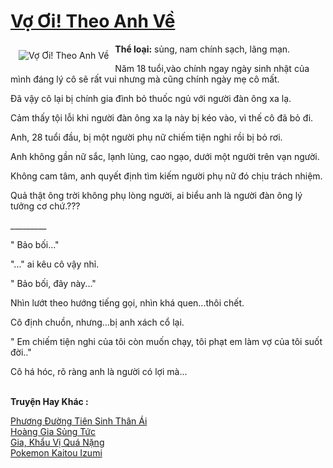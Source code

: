 <a href="https://utruyen.com/vo-oi-theo-anh-ve/19095/" title="Vợ Ơi! Theo Anh Về"><h1>Vợ Ơi! Theo Anh Về</h1></a><div style="display:table"><img align="right" style="float: left; padding: 10px;" src="https://utruyen.com/images/story/200x260/vo-oi-theo-anh-ve.jpg" alt="Vợ Ơi! Theo Anh Về"><b>Thể loại:</b> sủng, nam chính sạch, lãng mạn.<p></p>Năm 18 tuổi,vào chính ngay ngày sinh nhật của mình đáng lý cô sẽ rất vui nhưng mà cũng chính ngày mẹ cô mất.<p></p>Đã vậy cô lại bị chính gia đình bỏ thuốc ngủ với người đàn ông xa lạ.<p></p>Cảm thấy tội lỗi khi người đàn ông xa lạ này bị kéo vào, vì thế cô đã bỏ đi.<p></p>Anh, 28 tuổi đầu, bị một người phụ nữ chiếm tiện nghi rồi bị bỏ rơi.<p></p>Anh không gần nữ sắc, lạnh lùng, cao ngạo, dưới một người trên vạn người.<p></p>Không cam tâm, anh quyết định tìm kiếm người phụ nữ đó chịu trách nhiệm.<p></p>Quả thật ông trời không phụ lòng người, ai biểu anh là người đàn ông lý tưởng cơ chứ.???<p></p>_________<p></p>" Bảo bối..."<p></p>"..." ai kêu cô vậy nhỉ.<p></p>" Bảo bối, đây này..."<p></p>Nhìn lướt theo hướng tiếng gọi, nhìn khá quen...thôi chết.<p></p>Cô định chuồn, nhưng...bị anh xách cổ lại.<p></p>" Em chiếm tiện nghi của tôi còn muốn chạy, tôi phạt em làm vợ của tôi suốt đời.."<p></p>Cô há hóc, rõ ràng anh là người có lợi mà...</div><p><br><b>Truyện Hay Khác :</b></p><a href="https://utruyen.com/phuong-duong-tien-sinh-than-ai/18950/" alt="Phương Đường Tiên Sinh Thân Ái">Phương Đường Tiên Sinh Thân Ái</a><br/><a href="https://github.com/quanluxury/ngontinhhot/tree/master/truyenhay/17333/" alt="Hoàng Gia Sủng Tức">Hoàng Gia Sủng Tức</a><br/><a href="https://github.com/quanluxury/truyenhot/tree/master/truyenhay/16827/" alt="Gia, Khẩu Vị Quá Nặng">Gia, Khẩu Vị Quá Nặng</a><br/><a href="https://github.com/mlquan/truyenhay/tree/master/truyenhay/21679/" alt="Pokemon Kaitou Izumi">Pokemon Kaitou Izumi</a><br/>